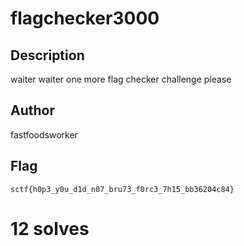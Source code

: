 # flagchecker3000

## Description

waiter waiter one more flag checker challenge please

## Author

fastfoodsworker

## Flag

`sctf{h0p3_y0u_d1d_n07_bru73_f0rc3_7h15_bb36204c84}`

# 12 solves
